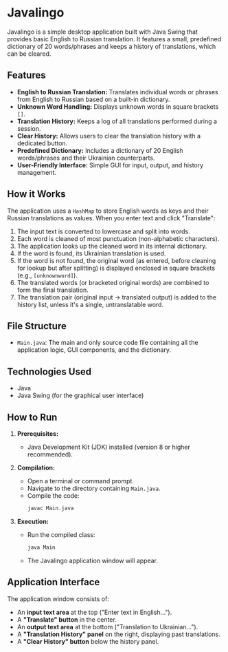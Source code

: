 # Javalingo

Javalingo is a simple desktop application built with Java Swing that provides basic English to Russian translation. It features a small, predefined dictionary of 20 words/phrases and keeps a history of translations, which can be cleared.

## Features

*   **English to Russian Translation:** Translates individual words or phrases from English to Russian based on a built-in dictionary.
*   **Unknown Word Handling:** Displays unknown words in square brackets `[]`.
*   **Translation History:** Keeps a log of all translations performed during a session.
*   **Clear History:** Allows users to clear the translation history with a dedicated button.
*   **Predefined Dictionary:** Includes a dictionary of 20 English words/phrases and their Ukrainian counterparts.
*   **User-Friendly Interface:** Simple GUI for input, output, and history management.

## How it Works

The application uses a `HashMap` to store English words as keys and their Russian translations as values. When you enter text and click "Translate":
1.  The input text is converted to lowercase and split into words.
2.  Each word is cleaned of most punctuation (non-alphabetic characters).
3.  The application looks up the cleaned word in its internal dictionary.
4.  If the word is found, its Ukrainian translation is used.
5.  If the word is not found, the original word (as entered, before cleaning for lookup but after splitting) is displayed enclosed in square brackets (e.g., `[unknownword]`).
6.  The translated words (or bracketed original words) are combined to form the final translation.
7.  The translation pair (original input -> translated output) is added to the history list, unless it's a single, untranslatable word.

## File Structure

*   `Main.java`: The main and only source code file containing all the application logic, GUI components, and the dictionary.

## Technologies Used

*   Java
*   Java Swing (for the graphical user interface)

## How to Run

1.  **Prerequisites:**
    *   Java Development Kit (JDK) installed (version 8 or higher recommended).

2.  **Compilation:**
    *   Open a terminal or command prompt.
    *   Navigate to the directory containing `Main.java`.
    *   Compile the code:
        ```bash
        javac Main.java
        ```

3.  **Execution:**
    *   Run the compiled class:
        ```bash
        java Main
        ```
    *   The Javalingo application window will appear.

## Application Interface

The application window consists of:
*   An **input text area** at the top ("Enter text in English...").
*   A **"Translate" button** in the center.
*   An **output text area** at the bottom ("Translation to Ukrainian...").
*   A **"Translation History" panel** on the right, displaying past translations.
*   A **"Clear History" button** below the history panel.
